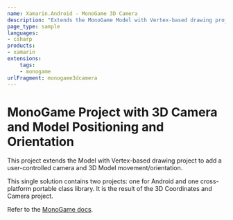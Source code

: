 ```yaml
---
name: Xamarin.Android - MonoGame 3D Camera 
description: "Extends the MonoGame Model with Vertex-based drawing project with 3D camera and model positioning and orientation"
page_type: sample
languages:
- csharp
products:
- xamarin
extensions:
    tags:
    - monogame
urlFragment: monogame3dcamera
---
```

# MonoGame Project with 3D Camera and Model Positioning and Orientation

This project extends the Model with Vertex-based drawing project to add a user-controlled camera and 3D Model movement/orientation.

This single solution contains two projects:  one for Android and one cross-platform portable class library. It is the result of the 3D Coordinates and Camera project.

Refer to the [MonoGame docs](https://docs.microsoft.com/xamarin/graphics-games/monogame/).
